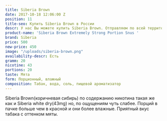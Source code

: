```yaml
---
title: Siberia Brown
date: 2017-10-18 12:06:00 Z
position: 11
title-seo: Купить Siberia Brown в России
descr: У нас Вы можете купить Siberia Brown. Отправляем по всей территории России.
product-name: 'Siberia Brown Extremely Strong Portion Snus '
brand: Siberia
price: 500
new-price: 450
image: "/uploads/siberia-brown.png"
availability-descr: Есть
gramm: 20
nicotine: 43
portions: 20
taste: Мята
form: Порционный, влажный
composition: Табак, вода, соль, пищевой ароматизатор
---
```


Siberia Brown(коричневая сибирь) по содержанию никотина такая же как и Siberia white dry(43mg) но, по ощущениям чуть слабее. Порций в пачке больше чем в красной и они более влажные. 
Приятный вкус табака с оттенком мяты.